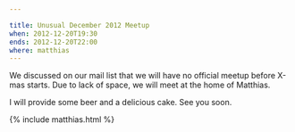 ```yaml
---

title: Unusual December 2012 Meetup
when: 2012-12-20T19:30
ends: 2012-12-20T22:00
where: matthias
---
```


We discussed on our mail list that we will have no official meetup before X-mas starts. Due to lack of space, we will meet at the home of Matthias.

I will provide some beer and a delicious cake. See you soon.

{% include matthias.html %}

